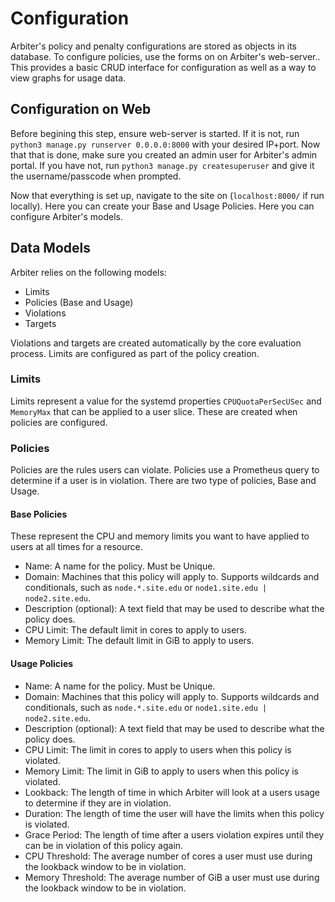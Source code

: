 # Configuration
Arbiter's policy and penalty configurations are stored as objects in its database. To configure policies, use the forms on on Arbiter's web-server.. This provides a basic CRUD interface for configuration as well as a way to view graphs for usage data.

## Configuration on Web
Before begining this step, ensure web-server is started. If it is not, run `python3 manage.py runserver 0.0.0.0:8000` with your desired IP+port. Now that that is done, make sure you created an admin user for Arbiter's admin portal. If you have not, run `python3 manage.py createsuperuser` and give it the username/passcode when prompted.

Now that everything is set up, navigate to the site on (`localhost:8000/` if run locally). Here you can create your Base and Usage Policies. 
Here you can configure Arbiter's models. 

## Data Models
Arbiter relies on the following models: 
- Limits
- Policies (Base and Usage)
- Violations
- Targets

Violations and targets are created automatically by the core evaluation process. Limits are configured as part of the policy creation. 

### Limits
Limits represent a value for the systemd properties `CPUQuotaPerSecUSec` and `MemoryMax` that can be applied to a user slice. These are created when policies are configured. 

### Policies
Policies are the rules users can violate. Policies use a Prometheus query to determine if a user is in violation. There are two type of policies, Base and Usage.

#### Base Policies
These represent the CPU and memory limits you want to have applied to users at all times for a resource. 
- Name: A name for the policy. Must be Unique.
- Domain: Machines that this policy will apply to. Supports wildcards and conditionals, such as `node.*.site.edu` or `node1.site.edu | node2.site.edu`. 
- Description (optional): A text field that may be used to describe what the policy does. 
- CPU Limit: The default limit in cores to apply to users.
- Memory Limit: The default limit in GiB to apply to users. 

#### Usage Policies
- Name: A name for the policy. Must be Unique.
- Domain: Machines that this policy will apply to. Supports wildcards and conditionals, such as `node.*.site.edu` or `node1.site.edu | node2.site.edu`. 
- Description (optional): A text field that may be used to describe what the policy does.
- CPU Limit: The limit in cores to apply to users when this policy is violated.
- Memory Limit: The limit in GiB to apply to users when this policy is violated.
- Lookback: The length of time in which Arbiter will look at a users usage to determine if they are in violation. 
- Duration: The length of time the user will have the limits when this policy is violated.
- Grace Period: The length of time after a users violation expires until they can be in violation of this policy again.
- CPU Threshold: The average number of cores a user must use during the lookback window to be in violation.
- Memory Threshold: The average number of GiB a user must use during the lookback window to be in violation.
